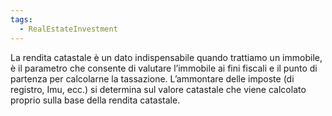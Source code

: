```yaml
---
tags:
  - RealEstateInvestment
---
```

La rendita catastale è un dato indispensabile quando trattiamo un immobile, è il parametro che consente di valutare l’immobile ai fini fiscali e il punto di partenza per calcolarne la tassazione.
L’ammontare delle imposte (di registro, Imu, ecc.) si determina sul valore catastale che viene calcolato proprio sulla base della rendita catastale.

